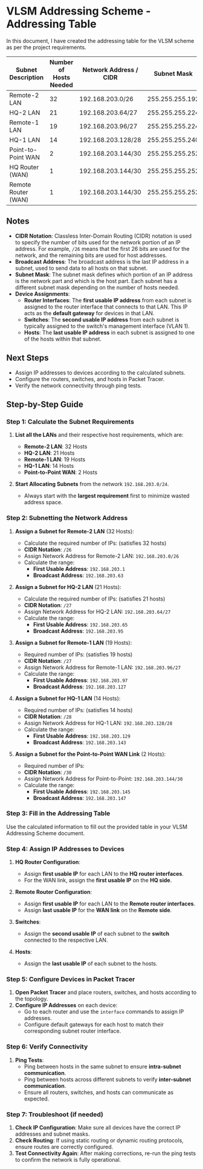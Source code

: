 # VLSM Addressing Scheme - Addressing Table

In this document, I have created the addressing table for the VLSM scheme as per the project requirements.

| Subnet Description   | Number of Hosts Needed | Network Address / CIDR | Subnet Mask      | First Usable Host Address | Subnet Mask      | Second Usable Host Address | Subnet Mask      | Last Usable Host Address | Subnet Mask      | Broadcast Address | Subnet Mask      |
| -------------------- | ---------------------- | ---------------------- | ---------------- | ------------------------- | ---------------- | -------------------------- | ---------------- | ------------------------ | ---------------- | ----------------- | ---------------- |
| Remote-2 LAN         | 32                     | 192.168.203.0/26       | 255.255.255.192  | 192.168.203.1             | 255.255.255.192  | 192.168.203.2              | 255.255.255.192  | 192.168.203.62          | 255.255.255.192  | 192.168.203.63    | 255.255.255.192  |
| HQ-2 LAN             | 21                     | 192.168.203.64/27      | 255.255.255.224  | 192.168.203.65            | 255.255.255.224  | 192.168.203.66             | 255.255.255.224  | 192.168.203.94          | 255.255.255.224  | 192.168.203.95    | 255.255.255.224  |
| Remote-1 LAN         | 19                     | 192.168.203.96/27      | 255.255.255.224  | 192.168.203.97            | 255.255.255.224  | 192.168.203.98             | 255.255.255.224  | 192.168.203.126         | 255.255.255.224  | 192.168.203.127   | 255.255.255.224  |
| HQ-1 LAN             | 14                     | 192.168.203.128/28     | 255.255.255.240  | 192.168.203.129           | 255.255.255.240  | 192.168.203.130            | 255.255.255.240  | 192.168.203.142         | 255.255.255.240  | 192.168.203.143   | 255.255.255.240  |
| Point-to-Point WAN   | 2                      | 192.168.203.144/30     | 255.255.255.252  | 192.168.203.145           | 255.255.255.252  | 192.168.203.146            | 255.255.255.252  | N/A                     | N/A              | 192.168.203.147   | 255.255.255.252  |
| HQ Router (WAN)      | 1                      | 192.168.203.144/30     | 255.255.255.252  | 192.168.203.145           | 255.255.255.252  | N/A                       | N/A              | N/A                     | N/A              | N/A               | N/A              |
| Remote Router (WAN)  | 1                      | 192.168.203.144/30     | 255.255.255.252  | 192.168.203.146           | 255.255.255.252  | N/A                       | N/A              | N/A                     | N/A              | N/A               | N/A              |

## Notes

- **CIDR Notation**: Classless Inter-Domain Routing (CIDR) notation is used to specify the number of bits used for the network portion of an IP address. For example, `/26` means that the first 26 bits are used for the network, and the remaining bits are used for host addresses.
- **Broadcast Address**: The broadcast address is the last IP address in a subnet, used to send data to all hosts on that subnet.
- **Subnet Mask**: The subnet mask defines which portion of an IP address is the network part and which is the host part. Each subnet has a different subnet mask depending on the number of hosts needed.
- **Device Assignments**:
  - **Router Interfaces**: The **first usable IP address** from each subnet is assigned to the router interface that connects to that LAN. This IP acts as the **default gateway** for devices in that LAN.
  - **Switches**: The **second usable IP address** from each subnet is typically assigned to the switch's management interface (VLAN 1).
  - **Hosts**: The **last usable IP address** in each subnet is assigned to one of the hosts within that subnet.

## Next Steps

- Assign IP addresses to devices according to the calculated subnets.
- Configure the routers, switches, and hosts in Packet Tracer.
- Verify the network connectivity through ping tests.

## Step-by-Step Guide

### Step 1: Calculate the Subnet Requirements

1. **List all the LANs** and their respective host requirements, which are:

   - **Remote-2 LAN**: 32 Hosts
   - **HQ-2 LAN**: 21 Hosts
   - **Remote-1 LAN**: 19 Hosts
   - **HQ-1 LAN**: 14 Hosts
   - **Point-to-Point WAN**: 2 Hosts

2. **Start Allocating Subnets** from the network `192.168.203.0/24`.

   - Always start with the **largest requirement** first to minimize wasted address space.

### Step 2: Subnetting the Network Address

1. **Assign a Subnet for Remote-2 LAN** (32 Hosts):

   - Calculate the required number of IPs:  (satisfies 32 hosts)
   - **CIDR Notation**: `/26`
   - Assign Network Address for Remote-2 LAN: `192.168.203.0/26`
   - Calculate the range:
     - **First Usable Address**: `192.168.203.1`
     - **Broadcast Address**: `192.168.203.63`

2. **Assign a Subnet for HQ-2 LAN** (21 Hosts):

   - Calculate the required number of IPs:  (satisfies 21 hosts)
   - **CIDR Notation**: `/27`
   - Assign Network Address for HQ-2 LAN: `192.168.203.64/27`
   - Calculate the range:
     - **First Usable Address**: `192.168.203.65`
     - **Broadcast Address**: `192.168.203.95`

3. **Assign a Subnet for Remote-1 LAN** (19 Hosts):

   - Required number of IPs:  (satisfies 19 hosts)
   - **CIDR Notation**: `/27`
   - Assign Network Address for Remote-1 LAN: `192.168.203.96/27`
   - Calculate the range:
     - **First Usable Address**: `192.168.203.97`
     - **Broadcast Address**: `192.168.203.127`

4. **Assign a Subnet for HQ-1 LAN** (14 Hosts):

   - Required number of IPs:  (satisfies 14 hosts)
   - **CIDR Notation**: `/28`
   - Assign Network Address for HQ-1 LAN: `192.168.203.128/28`
   - Calculate the range:
     - **First Usable Address**: `192.168.203.129`
     - **Broadcast Address**: `192.168.203.143`

5. **Assign a Subnet for the Point-to-Point WAN Link** (2 Hosts):

   - Required number of IPs:
   - **CIDR Notation**: `/30`
   - Assign Network Address for Point-to-Point: `192.168.203.144/30`
   - Calculate the range:
     - **First Usable Address**: `192.168.203.145`
     - **Broadcast Address**: `192.168.203.147`

### Step 3: Fill in the Addressing Table

Use the calculated information to fill out the provided table in your VLSM Addressing Scheme document.

### Step 4: Assign IP Addresses to Devices

1. **HQ Router Configuration**:

   - Assign **first usable IP** for each LAN to the **HQ router interfaces**.
   - For the WAN link, assign the **first usable IP** on the **HQ side**.

2. **Remote Router Configuration**:

   - Assign **first usable IP** for each LAN to the **Remote router interfaces**.
   - Assign **last usable IP** for the **WAN link** on the **Remote side**.

3. **Switches**:

   - Assign the **second usable IP** of each subnet to the **switch** connected to the respective LAN.

4. **Hosts**:

   - Assign the **last usable IP** of each subnet to the hosts.

### Step 5: Configure Devices in Packet Tracer

1. **Open Packet Tracer** and place routers, switches, and hosts according to the topology.
2. **Configure IP Addresses** on each device:
   - Go to each router and use the `interface` commands to assign IP addresses.
   - Configure default gateways for each host to match their corresponding subnet router interface.

### Step 6: Verify Connectivity

1. **Ping Tests**:
   - Ping between hosts in the same subnet to ensure **intra-subnet communication**.
   - Ping between hosts across different subnets to verify **inter-subnet communication**.
   - Ensure all routers, switches, and hosts can communicate as expected.

### Step 7: Troubleshoot (if needed)

1. **Check IP Configuration**: Make sure all devices have the correct IP addresses and subnet masks.
2. **Check Routing**: If using static routing or dynamic routing protocols, ensure routes are correctly configured.
3. **Test Connectivity Again**: After making corrections, re-run the ping tests to confirm the network is fully operational.

